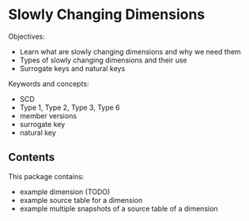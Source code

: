 Slowly Changing Dimensions
==========================

Objectives:

* Learn what are slowly changing dimensions and why we need them
* Types of slowly changing dimensions and their use
* Surrogate keys and natural keys

Keywords and concepts:

* SCD
* Type 1, Type 2, Type 3, Type 6
* member versions
* surrogate key
* natural key

Contents
--------

This package contains:

* example dimension (TODO)
* example source table for a dimension
* example multiple snapshots of a source table of a dimension


